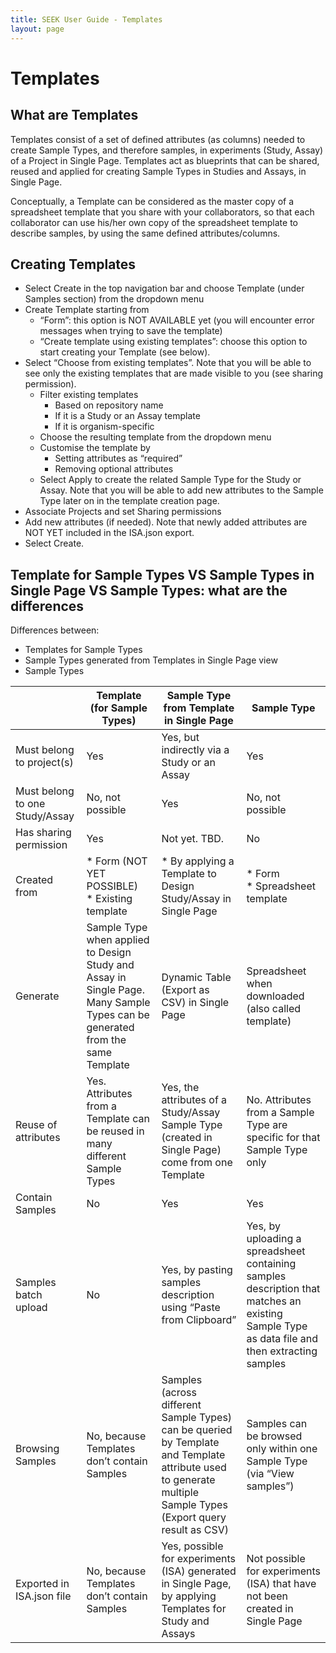 ```yaml
---
title: SEEK User Guide - Templates
layout: page
---
```

 
# Templates
## What are Templates
Templates consist of a set of defined attributes (as columns) needed to create Sample Types, and therefore samples, in experiments (Study, Assay) of a Project in Single Page. Templates act as blueprints that can be shared, reused and applied for creating Sample Types in Studies and Assays, in Single Page.

Conceptually, a Template can be considered as the master copy of a spreadsheet template that you share with your collaborators, so that each collaborator can use his/her own copy of the spreadsheet template to describe samples, by using the same defined attributes/columns.

## Creating Templates
* Select Create in the top navigation bar and choose Template (under Samples section) from the dropdown menu
* Create Template starting from 
  * “Form”: this option is NOT AVAILABLE yet (you will encounter error messages when trying to save the template)
  * “Create template using existing templates”: choose this option to start creating your Template (see below).
* Select “Choose from existing templates”. Note that you will be able to see only the existing templates that are made visible to you (see sharing permission).
  * Filter existing templates
    * Based on repository name
    * If it is a Study or an Assay template
    * If it is organism-specific
  * Choose the resulting template from the dropdown menu
  * Customise the template by
    * Setting attributes as “required”
    * Removing optional attributes
  * Select Apply to create the related Sample Type for the Study or Assay. Note that you will be able to add new attributes to the Sample Type later on in the template creation page.
* Associate Projects and set Sharing permissions
* Add new attributes (if needed). Note that newly added attributes are NOT YET included in the ISA.json export.
* Select Create.

## Template for Sample Types VS Sample Types in Single Page VS Sample Types: what are the differences
Differences between:
* Templates for Sample Types
* Sample Types generated from Templates in Single Page view
* Sample Types

|                                | Template (for Sample Types)                                                                                                  | Sample Type from Template in Single Page                                                                                                                      | Sample Type                                                                                                                                  |
|--------------------------------|------------------------------------------------------------------------------------------------------------------------------|---------------------------------------------------------------------------------------------------------------------------------------------------------------|----------------------------------------------------------------------------------------------------------------------------------------------|
| Must belong to project(s)      | Yes                                                                                                                          | Yes, but indirectly via a Study or an Assay                                                                                                                   | Yes                                                                                                                                          |
| Must belong to one Study/Assay | No, not possible                                                                                                             | Yes                                                                                                                                                           | No, not possible                                                                                                                             |
| Has sharing permission         | Yes                                                                                                                          | Not yet. TBD.                                                                                                                                                 | No                                                                                                                                           |
| Created from                   | * Form (NOT YET POSSIBLE)<br> * Existing template                                                                            | * By applying a Template to Design Study/Assay in Single Page                                                                                                 | * Form<br> * Spreadsheet template                                                                                                            |
| Generate                       | Sample Type when applied to Design Study and Assay in Single Page. Many Sample Types can be generated from the same Template | Dynamic Table (Export as CSV) in Single Page                                                                                                                  | Spreadsheet when downloaded (also called template)                                                                                           |
| Reuse of attributes            | Yes. Attributes from a Template can be reused in many different Sample Types                                                 | Yes, the attributes of a Study/Assay Sample Type (created in Single Page) come from one Template                                                              | No. Attributes from a Sample Type are specific for that Sample Type only                                                                     |
| Contain Samples                | No                                                                                                                           | Yes                                                                                                                                                           | Yes                                                                                                                                          |
| Samples batch upload           | No                                                                                                                           | Yes, by pasting samples description using “Paste from Clipboard”                                                                                              | Yes, by uploading a spreadsheet containing samples description that matches an existing Sample Type as data file and then extracting samples |
| Browsing Samples               | No, because Templates don’t contain Samples                                                                                  | Samples (across different Sample Types) can be queried by Template and Template attribute used to generate multiple Sample Types (Export query result as CSV) | Samples can be browsed only within one Sample Type (via “View samples”)                                                                      |
| Exported in ISA.json file      | No, because Templates don’t contain Samples                                                                                  | Yes, possible for experiments (ISA) generated in Single Page, by applying Templates for Study and Assays                                                      | Not possible for experiments (ISA) that have not been created in Single Page                                                                 |



